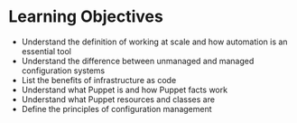 # Learning Objectives
- Understand the definition of working at scale and how automation is an essential tool
- Understand the difference between unmanaged and managed configuration systems
- List the benefits of infrastructure as code
- Understand what Puppet is and how Puppet facts work
- Understand what Puppet resources and classes are
- Define the principles of configuration management

